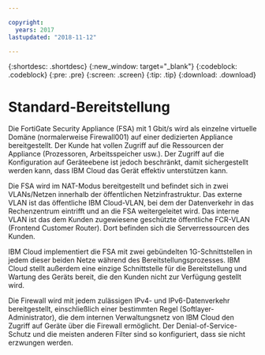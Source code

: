 ```yaml
---

copyright:
  years: 2017
lastupdated: "2018-11-12"

---
```


{:shortdesc: .shortdesc}
{:new_window: target="_blank"}
{:codeblock: .codeblock}
{:pre: .pre}
{:screen: .screen}
{:tip: .tip}
{:download: .download}

# Standard-Bereitstellung

Die FortiGate Security Appliance (FSA) mit 1 Gbit/s wird als einzelne virtuelle Domäne (normalerweise Firewall001) auf einer dedizierten Appliance bereitgestellt. Der Kunde hat vollen Zugriff auf die Ressourcen der Appliance (Prozessoren, Arbeitsspeicher usw.). Der Zugriff auf die Konfiguration auf Geräteebene ist jedoch beschränkt, damit sichergestellt werden kann, dass IBM Cloud das Gerät effektiv unterstützen kann.

Die FSA wird im NAT-Modus bereitgestellt und befindet sich in zwei VLANs/Netzen innerhalb der öffentlichen Netzinfrastruktur. Das externe VLAN ist das öffentliche IBM Cloud-VLAN, bei dem der Datenverkehr in das Rechenzentrum eintrifft und an die FSA weitergeleitet wird. Das interne VLAN ist das dem Kunden zugewiesene geschützte öffentliche FCR-VLAN (Frontend Customer Router). Dort befinden sich die Serverressourcen des Kunden.  

IBM Cloud implementiert die FSA mit zwei gebündelten 1G-Schnittstellen in jedem dieser beiden Netze während des Bereitstellungsprozesses. IBM Cloud stellt außerdem eine einzige Schnittstelle für die Bereitstellung und Wartung des Geräts bereit, die den Kunden nicht zur Verfügung gestellt wird.

Die Firewall wird mit jedem zulässigen IPv4- und IPv6-Datenverkehr bereitgestellt, einschließlich einer bestimmten Regel (Softlayer-Administrator), die dem internen Verwaltungsnetz von IBM Cloud den Zugriff auf Geräte über die Firewall ermöglicht. Der Denial-of-Service-Schutz und die meisten anderen Filter sind so konfiguriert, dass sie nicht erzwungen werden.
